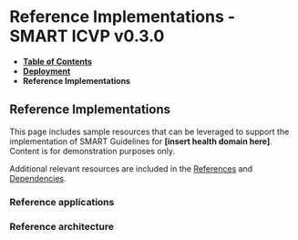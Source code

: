 # Reference Implementations - SMART ICVP v0.3.0

* [**Table of Contents**](toc.md)
* [**Deployment**](deployment.md)
* **Reference Implementations**

## Reference Implementations

This page includes sample resources that can be leveraged to support the implementation of SMART Guidelines for **[insert health domain here]**. Content is for demonstration purposes only.

Additional relevant resources are included in the [References](references.md) and [Dependencies](dependencies.md).

### Reference applications

### Reference architecture

